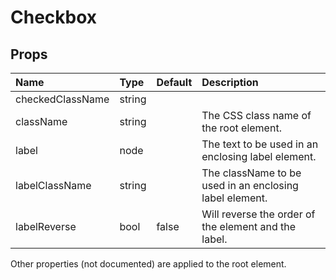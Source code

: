 Checkbox
========



Props
-----


| Name | Type | Default | Description |
|:-----|:-----|:-----|:-----|
| checkedClassName | string |  |   |
| className | string |  |  The CSS class name of the root element. |
| label | node |  |  The text to be used in an enclosing label element. |
| labelClassName | string |  |  The className to be used in an enclosing label element. |
| labelReverse | bool | false |  Will reverse the order of the element and the label. |

Other properties (not documented) are applied to the root element.
